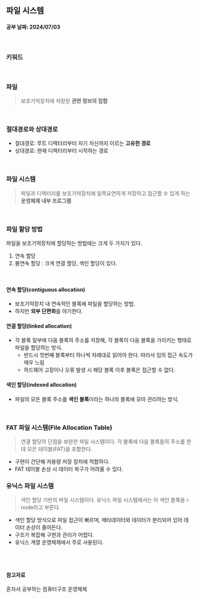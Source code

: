 ## 파일 시스템
#### 공부 날짜: 2024/07/03

<br>


### 키워드 

<br> 

### 파일 
> 보조기억장치에 저장된 **관련 정보의 집합** 

<br>

### 절대경로와 상대경로 
- 절대경로: 루트 디렉터리부터 자기 자신까지 이르는 **고유한 경로** 
- 상대경로: 현재 디렉터리부터 시작하는 경로 


<br>

### 파일 시스템
> 파일과 디렉터리를 보조기억장치에 일목요연하게 저장하고 접근할 수 있게 하는 **운영체제 내부 프로그램** 

<br> 

### 파일 할당 방법 
파일을 보조기억장치에 할당하는 방법에는 크게 두 가지가 있다. 
1. 연속 할당 
2. 불연속 할당 : 크게 연결 할당, 색인 할당이 있다.

<br>

#### 연속 할당(contiguous allocation)
- 보조기억장치 내 연속적인 블록에 파일을 할당하는 방법. 
- 하지만 **외부 단편화**를 야기한다. 

#### 연결 할당(linked allocation)
- 각 블록 일부에 다음 블록의 주소를 저장해, 각 블록이 다음 블록을 가리키는 형태로 파일을 할당하는 방식. 
    + 반드시 첫번째 블록부터 하나씩 차례대로 읽어야 한다. 따라서 임의 접근 속도가 매우 느림 
    + 하드웨어 고장이나 오류 발생 시 해당 블록 이후 블록은 접근할 수 없다. 

#### 색인 할당(indexed allocation) 
- 파일의 모든 블록 주소를 **색인 블록**이라는 하나의 블록에 모아 관리하는 방식. 

<br> 

### FAT 파일 시스템(File Allocation Table)
> 연결 할당의 단점을 보완한 파일 시스템이다. 각 블록에 다음 블록들의 주소를 한데 모은 테이블(FAT)을 포함한다.

- 구현이 간단해 저용량 저장 장치에 적합하다. 
- FAT 테이블 손상 시 데이터 복구가 어려울 수 있다. 


### 유닉스 파일 시스템
> 색인 할당 기반의 파일 시스템이다. 유닉스 파일 시스템에서는 이 색인 블록을 i-node라고 부른다. 


- 색인 할당 방식으로 파일 접근이 빠르며, 메타데이터와 데이터가 분리되어 있어 데이터 손상이 줄어든다. 
- 구조가 복잡해 구현과 관리가 어렵다. 
- 유닉스 계열 운영체제에서 주로 사용된다. 


<br><br>

#### 참고자료 

혼자서 공부하는 컴퓨터구조 운영체제 